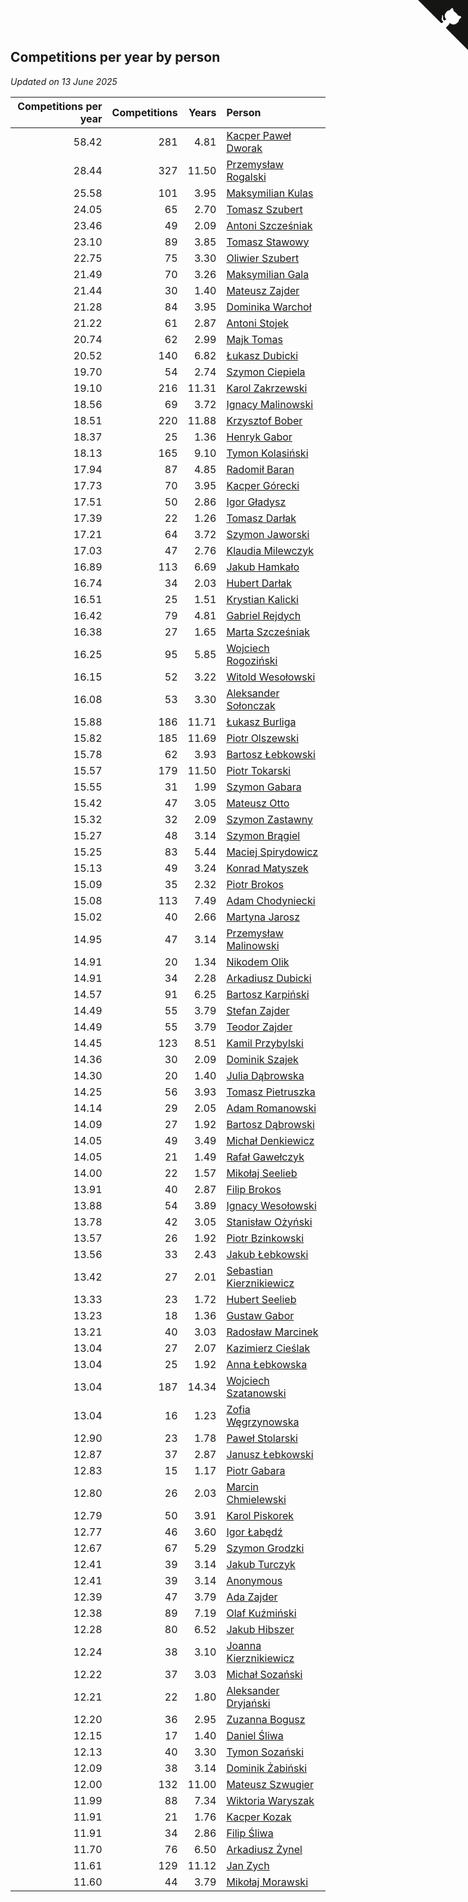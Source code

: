 ## Competitions per year by person

*Updated on 13 June 2025*

| Competitions per year | Competitions | Years | Person |
| ---: | ---: | ---: | :--- |
| 58.42 | 281 | 4.81 | [Kacper Paweł Dworak](https://www.worldcubeassociation.org/persons/2020DWOR01) |
| 28.44 | 327 | 11.50 | [Przemysław Rogalski](https://www.worldcubeassociation.org/persons/2013ROGA02) |
| 25.58 | 101 | 3.95 | [Maksymilian Kulas](https://www.worldcubeassociation.org/persons/2021KULA02) |
| 24.05 | 65 | 2.70 | [Tomasz Szubert](https://www.worldcubeassociation.org/persons/2022SZUB02) |
| 23.46 | 49 | 2.09 | [Antoni Szcześniak](https://www.worldcubeassociation.org/persons/2023SZCZ04) |
| 23.10 | 89 | 3.85 | [Tomasz Stawowy](https://www.worldcubeassociation.org/persons/2021STAW01) |
| 22.75 | 75 | 3.30 | [Oliwier Szubert](https://www.worldcubeassociation.org/persons/2022SZUB01) |
| 21.49 | 70 | 3.26 | [Maksymilian Gala](https://www.worldcubeassociation.org/persons/2022GALA01) |
| 21.44 | 30 | 1.40 | [Mateusz Zajder](https://www.worldcubeassociation.org/persons/2024ZAJD01) |
| 21.28 | 84 | 3.95 | [Dominika Warchoł](https://www.worldcubeassociation.org/persons/2021WARC01) |
| 21.22 | 61 | 2.87 | [Antoni Stojek](https://www.worldcubeassociation.org/persons/2022STOJ03) |
| 20.74 | 62 | 2.99 | [Majk Tomas](https://www.worldcubeassociation.org/persons/2022TOMA05) |
| 20.52 | 140 | 6.82 | [Łukasz Dubicki](https://www.worldcubeassociation.org/persons/2018DUBI01) |
| 19.70 | 54 | 2.74 | [Szymon Ciepiela](https://www.worldcubeassociation.org/persons/2022CIEP01) |
| 19.10 | 216 | 11.31 | [Karol Zakrzewski](https://www.worldcubeassociation.org/persons/2014ZAKR01) |
| 18.56 | 69 | 3.72 | [Ignacy Malinowski](https://www.worldcubeassociation.org/persons/2021MALI02) |
| 18.51 | 220 | 11.88 | [Krzysztof Bober](https://www.worldcubeassociation.org/persons/2013BOBE01) |
| 18.37 | 25 | 1.36 | [Henryk Gabor](https://www.worldcubeassociation.org/persons/2024GABO02) |
| 18.13 | 165 | 9.10 | [Tymon Kolasiński](https://www.worldcubeassociation.org/persons/2016KOLA02) |
| 17.94 | 87 | 4.85 | [Radomił Baran](https://www.worldcubeassociation.org/persons/2020BARA02) |
| 17.73 | 70 | 3.95 | [Kacper Górecki](https://www.worldcubeassociation.org/persons/2021GORE01) |
| 17.51 | 50 | 2.86 | [Igor Gładysz](https://www.worldcubeassociation.org/persons/2022GLAD01) |
| 17.39 | 22 | 1.26 | [Tomasz Darłak](https://www.worldcubeassociation.org/persons/2024DARL01) |
| 17.21 | 64 | 3.72 | [Szymon Jaworski](https://www.worldcubeassociation.org/persons/2021JAWO01) |
| 17.03 | 47 | 2.76 | [Klaudia Milewczyk](https://www.worldcubeassociation.org/persons/2022MILE05) |
| 16.89 | 113 | 6.69 | [Jakub Hamkało](https://www.worldcubeassociation.org/persons/2018HAMK01) |
| 16.74 | 34 | 2.03 | [Hubert Darłak](https://www.worldcubeassociation.org/persons/2023DARL03) |
| 16.51 | 25 | 1.51 | [Krystian Kalicki](https://www.worldcubeassociation.org/persons/2023KALI10) |
| 16.42 | 79 | 4.81 | [Gabriel Rejdych](https://www.worldcubeassociation.org/persons/2020REJD01) |
| 16.38 | 27 | 1.65 | [Marta Szcześniak](https://www.worldcubeassociation.org/persons/2023SZCZ07) |
| 16.25 | 95 | 5.85 | [Wojciech Rogoziński](https://www.worldcubeassociation.org/persons/2019ROGO04) |
| 16.15 | 52 | 3.22 | [Witold Wesołowski](https://www.worldcubeassociation.org/persons/2022WESO01) |
| 16.08 | 53 | 3.30 | [Aleksander Sołonczak](https://www.worldcubeassociation.org/persons/2022SOLO01) |
| 15.88 | 186 | 11.71 | [Łukasz Burliga](https://www.worldcubeassociation.org/persons/2013BURL01) |
| 15.82 | 185 | 11.69 | [Piotr Olszewski](https://www.worldcubeassociation.org/persons/2013OLSZ02) |
| 15.78 | 62 | 3.93 | [Bartosz Łebkowski](https://www.worldcubeassociation.org/persons/2021LEBK01) |
| 15.57 | 179 | 11.50 | [Piotr Tokarski](https://www.worldcubeassociation.org/persons/2013TOKA01) |
| 15.55 | 31 | 1.99 | [Szymon Gabara](https://www.worldcubeassociation.org/persons/2023GABA01) |
| 15.42 | 47 | 3.05 | [Mateusz Otto](https://www.worldcubeassociation.org/persons/2022OTTO01) |
| 15.32 | 32 | 2.09 | [Szymon Zastawny](https://www.worldcubeassociation.org/persons/2023ZAST01) |
| 15.27 | 48 | 3.14 | [Szymon Brągiel](https://www.worldcubeassociation.org/persons/2022BRAG03) |
| 15.25 | 83 | 5.44 | [Maciej Spirydowicz](https://www.worldcubeassociation.org/persons/2020SPIR01) |
| 15.13 | 49 | 3.24 | [Konrad Matyszek](https://www.worldcubeassociation.org/persons/2022MATY02) |
| 15.09 | 35 | 2.32 | [Piotr Brokos](https://www.worldcubeassociation.org/persons/2023BROK01) |
| 15.08 | 113 | 7.49 | [Adam Chodyniecki](https://www.worldcubeassociation.org/persons/2017CHOD02) |
| 15.02 | 40 | 2.66 | [Martyna Jarosz](https://www.worldcubeassociation.org/persons/2022JARO01) |
| 14.95 | 47 | 3.14 | [Przemysław Malinowski](https://www.worldcubeassociation.org/persons/2022MALI01) |
| 14.91 | 20 | 1.34 | [Nikodem Olik](https://www.worldcubeassociation.org/persons/2024OLIK01) |
| 14.91 | 34 | 2.28 | [Arkadiusz Dubicki](https://www.worldcubeassociation.org/persons/2023DUBI01) |
| 14.57 | 91 | 6.25 | [Bartosz Karpiński](https://www.worldcubeassociation.org/persons/2019KARP03) |
| 14.49 | 55 | 3.79 | [Stefan Zajder](https://www.worldcubeassociation.org/persons/2021ZAJD02) |
| 14.49 | 55 | 3.79 | [Teodor Zajder](https://www.worldcubeassociation.org/persons/2021ZAJD03) |
| 14.45 | 123 | 8.51 | [Kamil Przybylski](https://www.worldcubeassociation.org/persons/2016PRZY01) |
| 14.36 | 30 | 2.09 | [Dominik Szajek](https://www.worldcubeassociation.org/persons/2023SZAJ01) |
| 14.30 | 20 | 1.40 | [Julia Dąbrowska](https://www.worldcubeassociation.org/persons/2024DABR01) |
| 14.25 | 56 | 3.93 | [Tomasz Pietruszka](https://www.worldcubeassociation.org/persons/2021PIET01) |
| 14.14 | 29 | 2.05 | [Adam Romanowski](https://www.worldcubeassociation.org/persons/2023ROMA10) |
| 14.09 | 27 | 1.92 | [Bartosz Dąbrowski](https://www.worldcubeassociation.org/persons/2023DABR07) |
| 14.05 | 49 | 3.49 | [Michał Denkiewicz](https://www.worldcubeassociation.org/persons/2021DENK01) |
| 14.05 | 21 | 1.49 | [Rafał Gawełczyk](https://www.worldcubeassociation.org/persons/2023GAWE01) |
| 14.00 | 22 | 1.57 | [Mikołaj Seelieb](https://www.worldcubeassociation.org/persons/2023SEEL04) |
| 13.91 | 40 | 2.87 | [Filip Brokos](https://www.worldcubeassociation.org/persons/2022BROK03) |
| 13.88 | 54 | 3.89 | [Ignacy Wesołowski](https://www.worldcubeassociation.org/persons/2021WESO01) |
| 13.78 | 42 | 3.05 | [Stanisław Ożyński](https://www.worldcubeassociation.org/persons/2022OZYN01) |
| 13.57 | 26 | 1.92 | [Piotr Bzinkowski](https://www.worldcubeassociation.org/persons/2023BZIN01) |
| 13.56 | 33 | 2.43 | [Jakub Łebkowski](https://www.worldcubeassociation.org/persons/2023LEBK01) |
| 13.42 | 27 | 2.01 | [Sebastian Kierznikiewicz](https://www.worldcubeassociation.org/persons/2023KIER02) |
| 13.33 | 23 | 1.72 | [Hubert Seelieb](https://www.worldcubeassociation.org/persons/2023SEEL02) |
| 13.23 | 18 | 1.36 | [Gustaw Gabor](https://www.worldcubeassociation.org/persons/2024GABO01) |
| 13.21 | 40 | 3.03 | [Radosław Marcinek](https://www.worldcubeassociation.org/persons/2022MARC05) |
| 13.04 | 27 | 2.07 | [Kazimierz Cieślak](https://www.worldcubeassociation.org/persons/2023CIES01) |
| 13.04 | 25 | 1.92 | [Anna Łebkowska](https://www.worldcubeassociation.org/persons/2023LEBK04) |
| 13.04 | 187 | 14.34 | [Wojciech Szatanowski](https://www.worldcubeassociation.org/persons/2011SZAT01) |
| 13.04 | 16 | 1.23 | [Zofia Węgrzynowska](https://www.worldcubeassociation.org/persons/2024WEGR01) |
| 12.90 | 23 | 1.78 | [Paweł Stolarski](https://www.worldcubeassociation.org/persons/2023STOL04) |
| 12.87 | 37 | 2.87 | [Janusz Łebkowski](https://www.worldcubeassociation.org/persons/2022LEBK01) |
| 12.83 | 15 | 1.17 | [Piotr Gabara](https://www.worldcubeassociation.org/persons/2024GABA02) |
| 12.80 | 26 | 2.03 | [Marcin Chmielewski](https://www.worldcubeassociation.org/persons/2023CHMI01) |
| 12.79 | 50 | 3.91 | [Karol Piskorek](https://www.worldcubeassociation.org/persons/2021PISK01) |
| 12.77 | 46 | 3.60 | [Igor Łabędź](https://www.worldcubeassociation.org/persons/2021LABE01) |
| 12.67 | 67 | 5.29 | [Szymon Grodzki](https://www.worldcubeassociation.org/persons/2020GROD01) |
| 12.41 | 39 | 3.14 | [Jakub Turczyk](https://www.worldcubeassociation.org/persons/2022TURC02) |
| 12.41 | 39 | 3.14 | [Anonymous](https://www.worldcubeassociation.org/persons/2022ANON03) |
| 12.39 | 47 | 3.79 | [Ada Zajder](https://www.worldcubeassociation.org/persons/2021ZAJD01) |
| 12.38 | 89 | 7.19 | [Olaf Kuźmiński](https://www.worldcubeassociation.org/persons/2018KUZM02) |
| 12.28 | 80 | 6.52 | [Jakub Hibszer](https://www.worldcubeassociation.org/persons/2018HIBS01) |
| 12.24 | 38 | 3.10 | [Joanna Kierznikiewicz](https://www.worldcubeassociation.org/persons/2022KIER01) |
| 12.22 | 37 | 3.03 | [Michał Sozański](https://www.worldcubeassociation.org/persons/2022SOZA02) |
| 12.21 | 22 | 1.80 | [Aleksander Dryjański](https://www.worldcubeassociation.org/persons/2023DRYJ01) |
| 12.20 | 36 | 2.95 | [Zuzanna Bogusz](https://www.worldcubeassociation.org/persons/2022BOGU01) |
| 12.15 | 17 | 1.40 | [Daniel Śliwa](https://www.worldcubeassociation.org/persons/2024SLIW01) |
| 12.13 | 40 | 3.30 | [Tymon Sozański](https://www.worldcubeassociation.org/persons/2022SOZA01) |
| 12.09 | 38 | 3.14 | [Dominik Żabiński](https://www.worldcubeassociation.org/persons/2022ZABI01) |
| 12.00 | 132 | 11.00 | [Mateusz Szwugier](https://www.worldcubeassociation.org/persons/2014SZWU01) |
| 11.99 | 88 | 7.34 | [Wiktoria Waryszak](https://www.worldcubeassociation.org/persons/2018WARY01) |
| 11.91 | 21 | 1.76 | [Kacper Kozak](https://www.worldcubeassociation.org/persons/2023KOZA05) |
| 11.91 | 34 | 2.86 | [Filip Śliwa](https://www.worldcubeassociation.org/persons/2022SLIW01) |
| 11.70 | 76 | 6.50 | [Arkadiusz Żynel](https://www.worldcubeassociation.org/persons/2018ZYNE01) |
| 11.61 | 129 | 11.12 | [Jan Zych](https://www.worldcubeassociation.org/persons/2014ZYCH01) |
| 11.60 | 44 | 3.79 | [Mikołaj Morawski](https://www.worldcubeassociation.org/persons/2021MORA01) |


<a href="https://github.com/noeruchangd/wca_statistics_vn" class="github-corner" aria-label="View source on Github"><svg width="80" height="80" viewBox="0 0 250 250" style="fill:#151513; color:#fff; position: absolute; top: 0; border: 0; right: 0;" aria-hidden="true"><path d="M0,0 L115,115 L130,115 L142,142 L250,250 L250,0 Z"></path><path d="M128.3,109.0 C113.8,99.7 119.0,89.6 119.0,89.6 C122.0,82.7 120.5,78.6 120.5,78.6 C119.2,72.0 123.4,76.3 123.4,76.3 C127.3,80.9 125.5,87.3 125.5,87.3 C122.9,97.6 130.6,101.9 134.4,103.2" fill="currentColor" style="transform-origin: 130px 106px;" class="octo-arm"></path><path d="M115.0,115.0 C114.9,115.1 118.7,116.5 119.8,115.4 L133.7,101.6 C136.9,99.2 139.9,98.4 142.2,98.6 C133.8,88.0 127.5,74.4 143.8,58.0 C148.5,53.4 154.0,51.2 159.7,51.0 C160.3,49.4 163.2,43.6 171.4,40.1 C171.4,40.1 176.1,42.5 178.8,56.2 C183.1,58.6 187.2,61.8 190.9,65.4 C194.5,69.0 197.7,73.2 200.1,77.6 C213.8,80.2 216.3,84.9 216.3,84.9 C212.7,93.1 206.9,96.0 205.4,96.6 C205.1,102.4 203.0,107.8 198.3,112.5 C181.9,128.9 168.3,122.5 157.7,114.1 C157.9,116.9 156.7,120.9 152.7,124.9 L141.0,136.5 C139.8,137.7 141.6,141.9 141.8,141.8 Z" fill="currentColor" class="octo-body"></path></svg></a><style>.github-corner:hover .octo-arm{animation:octocat-wave 560ms ease-in-out}@keyframes octocat-wave{0%,100%{transform:rotate(0)}20%,60%{transform:rotate(-25deg)}40%,80%{transform:rotate(10deg)}}@media (max-width:500px){.github-corner:hover .octo-arm{animation:none}.github-corner .octo-arm{animation:octocat-wave 560ms ease-in-out}}</style>
